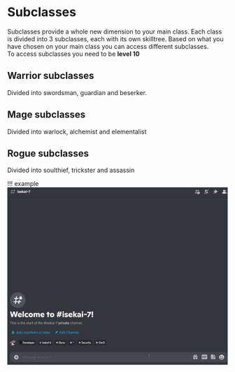 # Subclasses

Subclasses provide a whole new dimension to your main class. Each class is divided into 3 subclasses, each with its own skilltree. Based on what you have chosen on your main class you can access different subclasses.<br>
To access subclasses you need to be **level 10** 

## Warrior subclasses
Divided into swordsman, guardian and beserker. 

## Mage subclasses
Divided into warlock, alchemist and elementalist

## Rogue subclasses
Divided into soulthief, trickster and assassin

!!! example 
    <img src = "../../assets/subclass.gif">